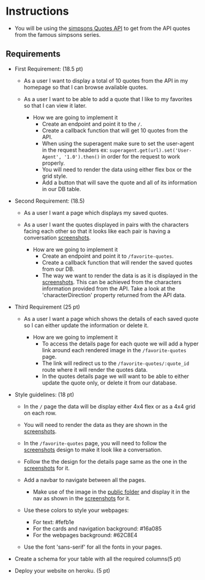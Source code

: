 # Instructions

- You will be using the [simpsons Quotes API](https://thesimpsonsquoteapi.glitch.me/) to get from the API quotes from the famous simpsons series.

## Requirements

- First Requirement: (18.5 pt)

  - As a user I want to display a total of 10 quotes from the API in my homepage so that I can browse available quotes.
  - As a user I want to be able to add a quote that I like to my favorites so that I can view it later.

    - How we are going to implement it
      - Create an endpoint and point it to the `/`.
      - Create a callback function that will get 10 quotes from the API.
      - When using the superagent make sure to set the user-agent in the request headers
      ex: `superagent.get(url).set('User-Agent', '1.0').then()` in order for the request to work properly.
      - You will need to render the data using either flex box or the grid style.
      - Add a button that will save the quote and all of its information in our DB table.

- Second Requirement: (18.5)

  - As a user I want a page which displays my saved quotes.
  - As a user I want the quotes displayed in pairs with the characters facing each other so that it looks like each pair is having a conversation [screenshots](screenshots/favorite-quotes.png).

    - How are we going to implement it
      - Create an endpoint and point it to `/favorite-quotes`.
      - Create a callback function that will render the saved quotes from our DB.
      - The way we want to render the data is as it is displayed in the [screenshots](screenshots/favorite-quotes.png). This can be achieved from the characters information provided from the API. Take a look at the 'characterDirection' property returned from the API data.

- Third Requirement (25 pt)
  - As a user I want a page which shows the details of each saved quote so I can either update the information or delete it.

    - How are we going to implement it
      - To access the details page for each quote we will add a hyper link around each rendered image in the `/favorite-quotes` page.
      - The link will redirect us to the `/favorite-quotes/:quote_id` route where it will render the quotes data.
      - In the quotes details page we will want to be able to either update the quote only, or delete it from our database.

- Style guidelines: (18 pt)

  - In the `/` page the data will be display either 4x4 flex or as a 4x4 grid on each row.
  - You will need to render the data as they are shown in the [screenshots](screenshots/home.png). 
  - In the `/favorite-quotes` page, you will need to follow the [screenshots](screenshots/favorite-quotes.png) design to make it look like a conversation.

  - Follow the the design for the details page same as the one in the [screenshots](screenshots/details.png) for it.

  - Add a navbar to navigate between all the pages.
    - Make use of the image in the [public folder](public/img/the_simpsons.png) and display it in the nav as shown in the [screenshots](screenshots/nav.png) for it.
  - Use these colors to style your webpages:
    - For text: #fefb1e
    - For the cards and navigation background: #16a085
    - For the webpages background: #62C8E4
  - Use the font 'sans-serif' for all the fonts in your pages.

- Create a schema for your table with all the required columns(5 pt)

- Deploy your website on heroku. (5 pt)
